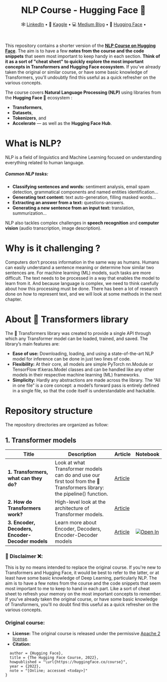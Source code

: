<div align="center">
  <h1> NLP Course - Hugging Face 🤗</h1>
  <p align="center">
    🕸 <a href="https://www.linkedin.com/in/anyantudre">LinkedIn</a> • 
    📙 <a href="https://www.kaggle.com/waalbannyantudre">Kaggle</a> • 
    💻 <a href="https://anyantudre.medium.com/">Medium Blog</a> • 
    🤗 <a href="https://huggingface.co/anyantudre">Hugging Face</a> • 
  </p>
</div>
<br/>


This repository contains a shorter version of the [**NLP Course on Hugging Face**](https://huggingface.co/learn/nlp-course/). The aim is to have a few **notes from the course and the code snippets** that seem most important to keep handy in each section. **Think of it as a sort of "cheat sheet" to quickly explore the most important concepts in Transformers and Hugging Face ecosystem.** If you've already taken the original or similar course, or have some basic knowledge of Transformers, you'll undoubtly find this useful as a quick refresher on the various concepts.

The course covers **Natural Language Processing (NLP)** using libraries from the **Hugging Face 🤗** ecosystem :
-  **Transformers**, 
-  **Datasets**,
-  **Tokenizers**, and
-  **Accelerate** — as well as the **Hugging Face Hub**.

 
# What is NLP?
NLP is a field of linguistics and Machine Learning focused on understanding everything related to human language.    
##### Common NLP tasks:
- **Classifying sentences and words:** sentiment analysis, email spam detection, grammatical components and named entities identification...
- **Generating text content:** text auto-generation, filling masked words...
- **Extracting an answer from a text:** questions-answers.
- **Generating a new sentence from an input text:** translation, summurization...
  
NLP also tackles complex challenges in **speech recognition** and **computer vision** (audio transcription, image description).

# Why is it challenging ?
Computers don’t process information in the same way as humans. Humans can easily understand a sentence meaning or determine how similar two sentences are. For machine learning (ML) models, such tasks are more difficult. The text needs to be processed in a way that enables the model to learn from it. And because language is complex, we need to think carefully about how this processing must be done.
There has been a lot of research done on how to represent text, and we will look at some methods in the next chapter.  

# About 🤗 Transformers library
The 🤗 Transformers library was created to provide a single API through which any Transformer model can be loaded, trained, and saved. The library’s main features are:
- **Ease of use:** Downloading, loading, and using a state-of-the-art NLP model for inference can be done in just two lines of code.
- **Flexibility:** At their core, all models are simple PyTorch nn.Module or TensorFlow tf.keras.Model classes and can be handled like any other models in their respective machine learning (ML) frameworks.
- **Simplicity:** Hardly any abstractions are made across the library. The “All in one file” is a core concept: a model’s forward pass is entirely defined in a single file, so that the code itself is understandable and hackable.

# Repository structure

The repository directories are organized as follow:  

## 1. Transformer models

| Title | Description | Article | Notebook |
|---------------------------------------|-------------------------------------------------------------------------|---------------------------------------------------------------------------------------------|------------------------------------------------------------------------------------------------------------------------------------------------------|
| **1. Transformers, what can they do?** | Look at what Transformer models can do and use our first tool from the 🤗 Transformers library: the pipeline() function. | [Article](https://github.com/ANYANTUDRE/NLP-Course-Hugging-Face/blob/main/1.%20Transformer%20models/1.Transformers%2C%20what%20can%20they%20do_.md)| <a href="" alt="Open In "></a> |
| **2. How do Transformers work?** | High-level look at the architecture of Transformer models. | [Article](https://github.com/ANYANTUDRE/NLP-Course-Hugging-Face/blob/main/1.%20Transformer%20models/2.How%20do%20Transformers%20work_.md) | <a href="" alt="Open In "></a> |
| **3. Encoder, Decoders, Encoder-Decoder models** | Learn more about Encoder, Decoders, Encoder-Decoder models  | [Article](https://github.com/ANYANTUDRE/NLP-Course-Hugging-Face/blob/main/1.%20Transformer%20models/3.Encoder%2C%20Decoders%2C%20Encoder-Decoder%20models.md) | <a href=""> <img src="img/" alt="Open In "></a> |



  
### 🛑 Disclaimer ❌: 
This is by no means intended to replace the original course.
If you're new to Transformers and Hugging Face, it would be best to refer to the latter, or at least have some basic knowledge of Deep Learning, particularly NLP.
The aim is to have a few notes from the course and the code snippets that seem most important to me to keep to hand in each part. Like a sort of cheat sheet to refresh your memory on the most important concepts to remember.
If you've already taken the original course, or have some basic knowledge of Transformers, you'll no doubt find this useful as a quick refresher on the various concepts.

### Original course:

- **License:** The original course is released under the permissive [Apache 2 license](https://www.apache.org/licenses/LICENSE-2.0.html).
- **Citation:**
```@misc{huggingfacecourse,
  author = {Hugging Face},
  title = {The Hugging Face Course, 2022},
  howpublished = "\url{https://huggingface.co/course}",
  year = {2022},
  note = "[Online; accessed <today>]"
}
```
